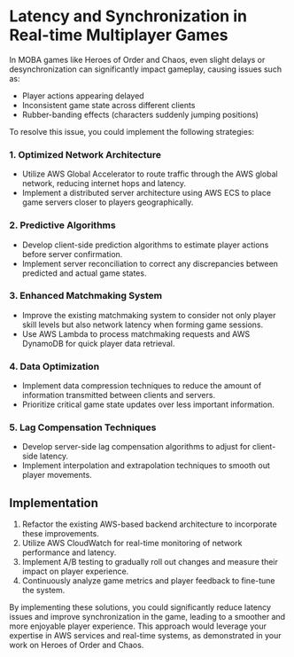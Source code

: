 # Latency and Synchronization in Real-time Multiplayer Games

In MOBA games like Heroes of Order and Chaos, even slight delays or desynchronization can significantly impact gameplay, causing issues such as:

- Player actions appearing delayed
- Inconsistent game state across different clients
- Rubber-banding effects (characters suddenly jumping positions)

To resolve this issue, you could implement the following strategies:

### 1. Optimized Network Architecture

- Utilize AWS Global Accelerator to route traffic through the AWS global network, reducing internet hops and latency.
- Implement a distributed server architecture using AWS ECS to place game servers closer to players geographically.

### 2. Predictive Algorithms

- Develop client-side prediction algorithms to estimate player actions before server confirmation.
- Implement server reconciliation to correct any discrepancies between predicted and actual game states.

### 3. Enhanced Matchmaking System

- Improve the existing matchmaking system to consider not only player skill levels but also network latency when forming game sessions.
- Use AWS Lambda to process matchmaking requests and AWS DynamoDB for quick player data retrieval.

### 4. Data Optimization

- Implement data compression techniques to reduce the amount of information transmitted between clients and servers.
- Prioritize critical game state updates over less important information.

### 5. Lag Compensation Techniques

- Develop server-side lag compensation algorithms to adjust for client-side latency.
- Implement interpolation and extrapolation techniques to smooth out player movements.

## Implementation

1. Refactor the existing AWS-based backend architecture to incorporate these improvements.
2. Utilize AWS CloudWatch for real-time monitoring of network performance and latency.
3. Implement A/B testing to gradually roll out changes and measure their impact on player experience.
4. Continuously analyze game metrics and player feedback to fine-tune the system.

By implementing these solutions, you could significantly reduce latency issues and improve synchronization in the game, leading to a smoother and more enjoyable player experience. This approach would leverage your expertise in AWS services and real-time systems, as demonstrated in your work on Heroes of Order and Chaos.
